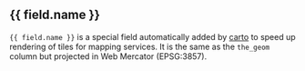 ## {{ field.name }}

`{{ field.name }}` is a special field automatically added by [carto][carto] to
speed up rendering of tiles for mapping services. It is the same as the
`the_geom` column but projected in Web Mercator (EPSG:3857).

[carto]: https://carto.com
